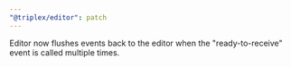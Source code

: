```yaml
---
"@triplex/editor": patch
---
```


Editor now flushes events back to the editor when the "ready-to-receive" event
is called multiple times.
